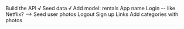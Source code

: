 Build the API √
Seed data √
Add model: rentals
App name
Login -- like Netflix? --> Seed user photos
Logout
Sign up
Links
Add categories with photos